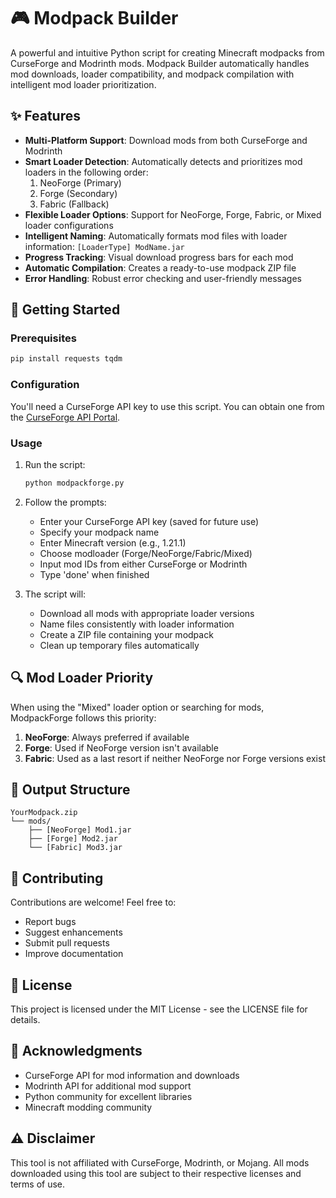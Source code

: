 # 🎮 Modpack Builder

A powerful and intuitive Python script for creating Minecraft modpacks from CurseForge and Modrinth mods. Modpack Builder automatically handles mod downloads, loader compatibility, and modpack compilation with intelligent mod loader prioritization.

## ✨ Features

- **Multi-Platform Support**: Download mods from both CurseForge and Modrinth
- **Smart Loader Detection**: Automatically detects and prioritizes mod loaders in the following order:
  1. NeoForge (Primary)
  2. Forge (Secondary)
  3. Fabric (Fallback)
- **Flexible Loader Options**: Support for NeoForge, Forge, Fabric, or Mixed loader configurations
- **Intelligent Naming**: Automatically formats mod files with loader information: `[LoaderType] ModName.jar`
- **Progress Tracking**: Visual download progress bars for each mod
- **Automatic Compilation**: Creates a ready-to-use modpack ZIP file
- **Error Handling**: Robust error checking and user-friendly messages

## 🚀 Getting Started

### Prerequisites

```bash
pip install requests tqdm
```

### Configuration

You'll need a CurseForge API key to use this script. You can obtain one from the [CurseForge API Portal](https://docs.curseforge.com/#getting-started).

### Usage

1. Run the script:
   ```bash
   python modpackforge.py
   ```

2. Follow the prompts:
   - Enter your CurseForge API key (saved for future use)
   - Specify your modpack name
   - Enter Minecraft version (e.g., 1.21.1)
   - Choose modloader (Forge/NeoForge/Fabric/Mixed)
   - Input mod IDs from either CurseForge or Modrinth
   - Type 'done' when finished

3. The script will:
   - Download all mods with appropriate loader versions
   - Name files consistently with loader information
   - Create a ZIP file containing your modpack
   - Clean up temporary files automatically

## 🔍 Mod Loader Priority

When using the "Mixed" loader option or searching for mods, ModpackForge follows this priority:

1. **NeoForge**: Always preferred if available
2. **Forge**: Used if NeoForge version isn't available
3. **Fabric**: Used as a last resort if neither NeoForge nor Forge versions exist

## 📁 Output Structure

```
YourModpack.zip
└── mods/
    ├── [NeoForge] Mod1.jar
    ├── [Forge] Mod2.jar
    └── [Fabric] Mod3.jar
```

## 🤝 Contributing

Contributions are welcome! Feel free to:
- Report bugs
- Suggest enhancements
- Submit pull requests
- Improve documentation

## 📝 License

This project is licensed under the MIT License - see the LICENSE file for details.

## 🙏 Acknowledgments

- CurseForge API for mod information and downloads
- Modrinth API for additional mod support
- Python community for excellent libraries
- Minecraft modding community

## ⚠️ Disclaimer

This tool is not affiliated with CurseForge, Modrinth, or Mojang. All mods downloaded using this tool are subject to their respective licenses and terms of use.
